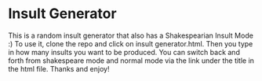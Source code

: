 # Insult Generator
This is a random insult generator that also has a Shakespearian Insult Mode
:)
To use it, clone the repo and click on insult generator.html. Then you type in how many insults you want to be produced. You can switch back and forth from shakespeare mode and normal mode via the link under the title in the html file.
Thanks and enjoy!
